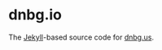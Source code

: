 # dnbg.io

The [Jekyll](https://jekyllrb.com/)-based source code for [dnbg.us](http://www.dnbg.us).
